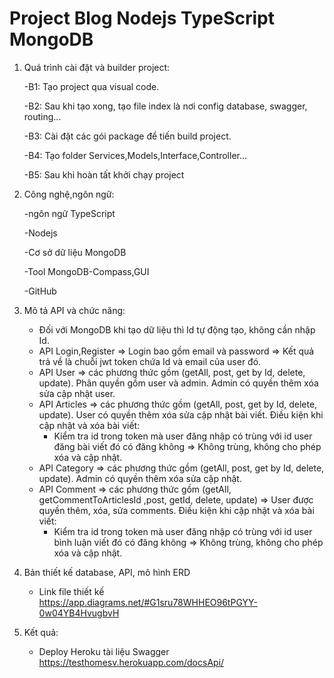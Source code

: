 # Project Blog Nodejs TypeScript MongoDB

1. Quá trình cài đặt và builder project:

   -B1: Tạo project qua visual code.

   -B2: Sau khi tạo xong, tạo file index là nơi config database, swagger, routing...

   -B3: Cài đặt các gói package để tiến build project.

   -B4: Tạo folder Services,Models,Interface,Controller...

   -B5: Sau khi hoàn tất khởi chạy project

2. Công nghệ,ngôn ngữ:

   -ngôn ngữ TypeScript
   
   -Nodejs

   -Cơ sở dữ liệu MongoDB

   -Tool MongoDB-Compass,GUI

   -GitHub

3. Mô tả API và chức năng:
   - Đối với MongoDB khi tạo dữ liệu thì Id tự động tạo, không cần nhập Id.
   - API Login,Register => Login bao gồm email và password => Kết quả trả về là chuỗi jwt token chứa Id và email của user đó.
   - API User => các phương thức gồm (getAll, post, get by Id, delete, update). Phân quyền gồm user và admin. Admin có quyền thêm xóa sửa cập nhật user.
   - API Articles => các phương thức gồm (getAll, post, get by Id, delete, update). User có quyền thêm xóa sửa cập nhật bài viết. Điều kiện khi cập nhật và xóa bài          viết:
        + Kiểm tra id trong token mà user đăng nhập có trùng với id user đăng bài viết đó có đăng không => Không trùng, không cho phép xóa và cập nhật.
   - API Category => các phương thức gồm (getAll, post, get by Id, delete, update). Admin có quyền thêm xóa sửa cập nhật.
   - API Comment => các phương thức gồm (getAll, getCommentToArticlesId ,post, getId, delete, update) => User được quyền thêm, xóa, sửa comments. Điều kiện khi cập          nhật và xóa bài viết:
        + Kiểm tra id trong token mà user đăng nhập có trùng với id user bình luận viết đó có đăng không => Không trùng, không cho phép xóa và cập nhật.

4. Bản thiết kế database, API, mô hình ERD
   - Link file thiết kế
   https://app.diagrams.net/#G1sru78WHHEO96tPGYY-0w04YB4HvugbvH

6. Kết quả:
   - Deploy Heroku tài liệu Swagger
   https://testhomesv.herokuapp.com/docsApi/
